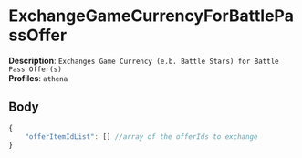 # ExchangeGameCurrencyForBattlePassOffer

**Description**: `Exchanges Game Currency (e.b. Battle Stars) for Battle Pass Offer(s)` \
**Profiles**: `athena`

## Body
```js
{
    "offerItemIdList": [] //array of the offerIds to exchange
}
```
